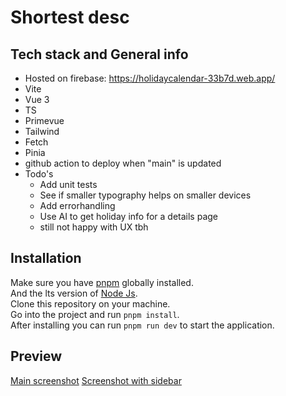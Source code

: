 # Shortest desc

## Tech stack and General info
- Hosted on firebase: https://holidaycalendar-33b7d.web.app/
- Vite
- Vue 3
- TS
- Primevue
- Tailwind
- Fetch
- Pinia
- github action to deploy when "main" is updated
- Todo's
  - Add unit tests
  - See if smaller typography helps on smaller devices
  - Add errorhandling
  - Use AI to get holiday info for a details page
  - still not happy with UX tbh

## Installation
Make sure you have [pnpm](https://pnpm.io/) globally installed.  
And the lts version of [Node Js](https://nodejs.org/en).  
Clone this repository on your machine.  
Go into the project and run `pnpm install`.  
After installing you can run `pnpm run dev` to start the application.  

## Preview
[Main screenshot](https://raw.githubusercontent.com/jeffrey-meesters/h-f/main/src/asstets/screenshot_main.png)
[Screenshot with sidebar](https://raw.githubusercontent.com/jeffrey-meesters/h-f/main/src/asstets/screenshot_sidebar.png)